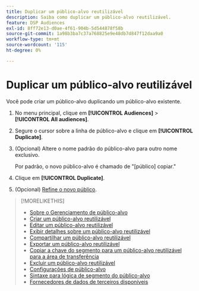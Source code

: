 ```yaml
---
title: Duplicar um público-alvo reutilizável
description: Saiba como duplicar um público-alvo reutilizável.
feature: DSP Audiences
exl-id: 8ff72e13-d0ae-4f61-904b-5d544878f58b
source-git-commit: 1a98b3ba7c37a768825e9e48db7d847f12daa9a0
workflow-type: tm+mt
source-wordcount: '115'
ht-degree: 0%

---
```


# Duplicar um público-alvo reutilizável

Você pode criar um público-alvo duplicando um público-alvo existente.

1. No menu principal, clique em **[!UICONTROL Audiences]** > **[!UICONTROL All audiences]**.

1. Segure o cursor sobre a linha de público-alvo e clique em **[!UICONTROL Duplicate]**.

1. (Opcional) Altere o nome padrão do público-alvo para outro nome exclusivo.

   Por padrão, o novo público-alvo é chamado de &quot;[público] copiar.&quot;

1. Clique em **[!UICONTROL Duplicate]**.

1. (Opcional) [Refine o novo público](reusable-audience-edit.md).

>[!MORELIKETHIS]
>
>* [Sobre o Gerenciamento de público-alvo](audience-about.md)
>* [Criar um público-alvo reutilizável](reusable-audience-create.md)
>* [Editar um público-alvo reutilizável](reusable-audience-edit.md)
>* [Exibir detalhes sobre um público-alvo reutilizável](reusable-audience-view-details.md)
>* [Compartilhar um público-alvo reutilizável](reusable-audience-share.md)
>* [Exportar um público-alvo reutilizável](reusable-audience-export.md)
>* [Copiar a chave do segmento para um público-alvo reutilizável para a área de transferência](reusable-audience-clipboard.md)
>* [Excluir um público-alvo reutilizável](reusable-audience-delete.md)
>* [Configurações de público-alvo](audience-settings.md)
>* [Sintaxe para lógica de segmento do público-alvo](audience-segment-logic-syntax.md)
>* [Fornecedores de dados de terceiros disponíveis](third-party-data-providers.md)

